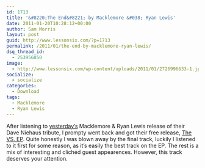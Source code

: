 ```yaml
---
id: 1713
title: '&#8220;The End&#8221; by Macklemore &#038; Ryan Lewis'
date: 2011-01-20T10:28:12+00:00
author: Sam Morris
layout: post
guid: http://www.lessonsix.com/?p=1713
permalink: /2011/01/the-end-by-macklemore-ryan-lewis/
dsq_thread_id:
  - 253956850
image:
  - http://www.lessonsix.com/wp-content/uploads/2011/01/2726996633-1.jpg
socialize:
  - socialize
categories:
  - Download
tags:
  - Macklemore
  - Ryan Lewis
---
```

After listening to [yesterday&#8217;s](http://www.lessonsix.com/2011/01/my-oh-my-by-macklemore-ryan-lewis/) Macklemore & Ryan Lewis release of their Dave Niehaus tribute, I prompty went back and got their free release, [The VS. EP](http://ryanlewis.bandcamp.com/album/the-vs-ep). Quite honestly I was blown away by the final track, luckily I listened to it first for some reason, as it&#8217;s easily the best track on the EP. The rest is a mix of interesting and clichéd guest appearences. However, this track deserves your attention.